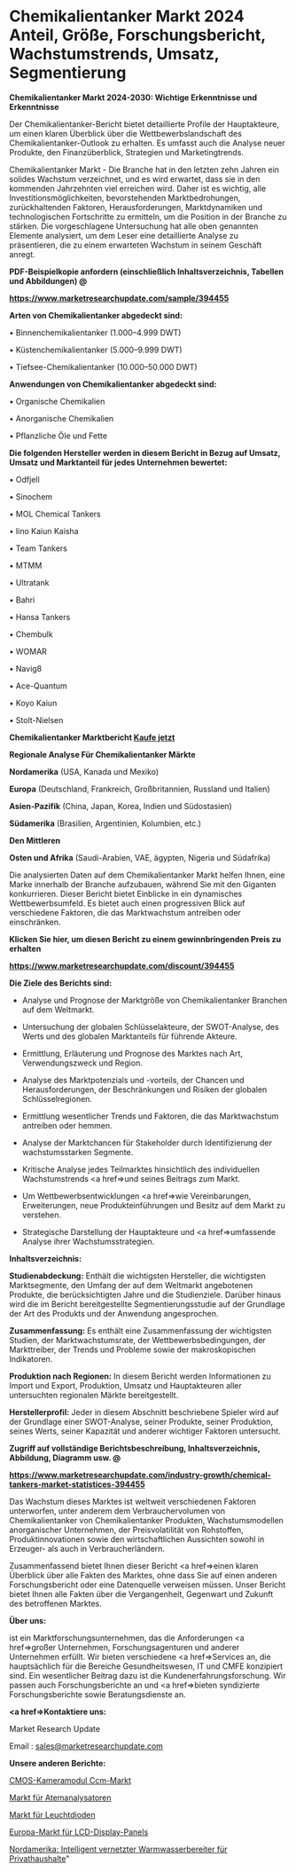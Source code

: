 # Chemikalientanker Markt 2024 Anteil, Größe, Forschungsbericht, Wachstumstrends, Umsatz, Segmentierung

<strong>Chemikalientanker Markt 2024-2030: Wichtige Erkenntnisse und Erkenntnisse</strong>

Der Chemikalientanker-Bericht bietet detaillierte Profile der Hauptakteure, um einen klaren Überblick über die Wettbewerbslandschaft des Chemikalientanker-Outlook zu erhalten. Es umfasst auch die Analyse neuer Produkte, den Finanzüberblick, Strategien und Marketingtrends.

Chemikalientanker Markt - Die Branche hat in den letzten zehn Jahren ein solides Wachstum verzeichnet, und es wird erwartet, dass sie in den kommenden Jahrzehnten viel erreichen wird. Daher ist es wichtig, alle Investitionsmöglichkeiten, bevorstehenden Marktbedrohungen, zurückhaltenden Faktoren, Herausforderungen, Marktdynamiken und technologischen Fortschritte zu ermitteln, um die Position in der Branche zu stärken. Die vorgeschlagene Untersuchung hat alle oben genannten Elemente analysiert, um dem Leser eine detaillierte Analyse zu präsentieren, die zu einem erwarteten Wachstum in seinem Geschäft anregt.



<strong><b>PDF-Beispielkopie anfordern (einschließlich Inhaltsverzeichnis, Tabellen und Abbildungen) @ </b></strong>

<strong><a href=https://www.marketresearchupdate.com/sample/394455>

<strong>https://www.marketresearchupdate.com/sample/394455</u></a></strong></strong>



<strong>Arten von Chemikalientanker abgedeckt sind:</strong>

• Binnenchemikalientanker (1.000–4.999 DWT)

• Küstenchemikalientanker (5.000–9.999 DWT)

• Tiefsee-Chemikalientanker (10.000–50.000 DWT)



<strong>Anwendungen von Chemikalientanker abgedeckt sind:</strong>

• Organische Chemikalien

• Anorganische Chemikalien

• Pflanzliche Öle und Fette



<strong>Die folgenden Hersteller werden in diesem Bericht in Bezug auf Umsatz, Umsatz und Marktanteil für jedes Unternehmen bewertet:</strong>

• Odfjell

• Sinochem

• MOL Chemical Tankers

• Iino Kaiun Kaisha

• Team Tankers

• MTMM

• Ultratank

• Bahri

• Hansa Tankers

• Chembulk

• WOMAR

• Navig8

• Ace-Quantum

• Koyo Kaiun

• Stolt-Nielsen



<strong>Chemikalientanker Marktbericht <a href=https://www.marketresearchupdate.com/buynow/394455>Kaufe jetzt</a></strong>



<strong>Regionale Analyse Für Chemikalientanker Märkte</strong>



<strong>Nordamerika</strong> (USA, Kanada und Mexiko)



<strong>Europa</strong> (Deutschland, Frankreich, Großbritannien, Russland und Italien)



<strong>Asien-Pazifik</strong> (China, Japan, Korea, Indien und Südostasien)



<strong>Südamerika</strong> (Brasilien, Argentinien, Kolumbien, etc.)



<strong>Den Mittleren</strong> 

<strong>Osten und Afrika</strong> (Saudi-Arabien, VAE, ägypten, Nigeria und Südafrika)

Die analysierten Daten auf dem Chemikalientanker Markt helfen Ihnen, eine Marke innerhalb der Branche aufzubauen, während Sie mit den Giganten konkurrieren. Dieser Bericht bietet Einblicke in ein dynamisches Wettbewerbsumfeld. Es bietet auch einen progressiven Blick auf verschiedene Faktoren, die das Marktwachstum antreiben oder einschränken.



<strong>Klicken Sie hier, um diesen Bericht zu einem gewinnbringenden Preis zu erhalten
</strong>

<strong><a href=https://www.marketresearchupdate.com/discount/394455>https://www.marketresearchupdate.com/discount/394455</b></u></strong></a>



<strong>Die Ziele des Berichts sind:</strong>

- Analyse und Prognose der Marktgröße von Chemikalientanker Branchen auf dem Weltmarkt.

- Untersuchung der globalen Schlüsselakteure, der SWOT-Analyse, des Werts und des globalen Marktanteils für führende Akteure.

- Ermittlung, Erläuterung und Prognose des Marktes nach Art, Verwendungszweck und Region.

- Analyse des Marktpotenzials und -vorteils, der Chancen und Herausforderungen, der Beschränkungen und Risiken der globalen Schlüsselregionen.

- Ermittlung wesentlicher Trends und Faktoren, die das Marktwachstum antreiben oder hemmen.

- Analyse der Marktchancen für Stakeholder durch Identifizierung der wachstumsstarken Segmente.

- Kritische Analyse jedes Teilmarktes hinsichtlich des individuellen Wachstumstrends <a href=>und</a> seines Beitrags zum Markt.

- Um Wettbewerbsentwicklungen <a href=>wie</a> Vereinbarungen, Erweiterungen, neue Produkteinführungen und Besitz auf dem Markt zu verstehen.

- Strategische Darstellung der Hauptakteure und <a href=>umfas</a>sende Analyse ihrer Wachstumsstrategien.



<strong>Inhaltsverzeichnis:</strong>



<strong>Studienabdeckung:</strong> Enthält die wichtigsten Hersteller, die wichtigsten Marktsegmente, den Umfang der auf dem Weltmarkt angebotenen Produkte, die berücksichtigten Jahre und die Studienziele. Darüber hinaus wird die im Bericht bereitgestellte Segmentierungsstudie auf der Grundlage der Art des Produkts und der Anwendung angesprochen.



<strong>Zusammenfassung:</strong> Es enthält eine Zusammenfassung der wichtigsten Studien, der Marktwachstumsrate, der Wettbewerbsbedingungen, der Markttreiber, der Trends und Probleme sowie der makroskopischen Indikatoren.



<strong>Produktion nach Regionen:</strong> In diesem Bericht werden Informationen zu Import und Export, Produktion, Umsatz und Hauptakteuren aller untersuchten regionalen Märkte bereitgestellt.



<strong>Herstellerprofil:</strong> Jeder in diesem Abschnitt beschriebene Spieler wird auf der Grundlage einer SWOT-Analyse, seiner Produkte, seiner Produktion, seines Werts, seiner Kapazität und anderer wichtiger Faktoren untersucht.



<strong><b>Zugriff auf vollständige Berichtsbeschreibung, Inhaltsverzeichnis, Abbildung, Diagramm usw. @ </b></strong>

<strong><a href=https://www.marketresearchupdate.com/industry-growth/chemical-tankers-market-statistices-394455>https://www.marketresearchupdate.com/industry-growth/chemical-tankers-market-statistices-394455</a></strong>

Das Wachstum dieses Marktes ist weltweit verschiedenen Faktoren unterworfen, unter anderem dem Verbrauchervolumen von Chemikalientanker von Chemikalientanker Produkten, Wachstumsmodellen anorganischer Unternehmen, der Preisvolatilität von Rohstoffen, Produktinnovationen sowie den wirtschaftlichen Aussichten sowohl in Erzeuger- als auch in Verbraucherländern.

Zusammenfassend bietet Ihnen dieser Bericht <a href=>einen</a> klaren Überblick über alle Fakten des Marktes, ohne dass Sie auf einen anderen Forschungsbericht oder eine Datenquelle verweisen müssen. Unser Bericht bietet Ihnen alle Fakten über die Vergangenheit, Gegenwart und Zukunft des betroffenen Marktes.



<strong>Über uns:</strong>

 ist ein Marktforschungsunternehmen, das die Anforderungen <a href=>großer</a> Unternehmen, Forschungsagenturen und anderer Unternehmen erfüllt. Wir bieten verschiedene <a href=>Services</a> an, die hauptsächlich für die Bereiche Gesundheitswesen, IT und CMFE konzipiert sind. Ein wesentlicher Beitrag dazu ist die Kundenerfahrungsforschung. Wir passen auch Forschungsberichte an und <a href=>bieten</a> syndizierte Forschungsberichte sowie Beratungsdienste an.



<strong><a href=>Kontaktiere uns:</a></strong>

Market Research Update

Email : sales@marketresearchupdate.com



<strong>Unsere anderen Berichte:</strong>

<a href=https://www.linkedin.com/pulse/cmos-camera-module-ccm-market-size-growth-set-surge-significantly>CMOS-Kameramodul Ccm-Markt</a>

<a href=https://www.linkedin.com/pulse/respiratory-analysers-market-analysis-segment-region-growth>Markt für Atemanalysatoren</a>

<a href=https://www.linkedin.com/pulse/light-emitting-diodes-market-analysis-segment>Markt für Leuchtdioden</a>

<a href=https://www.linkedin.com/pulse/europe-lcd-display-panel-market-size-2023-top>Europa-Markt für LCD-Display-Panels</a>

<a href=https://www.linkedin.com/pulse/north-america-smart-connected-residential-water-heater>Nordamerika: Intelligent vernetzter Warmwasserbereiter für Privathaushalte</a>"
